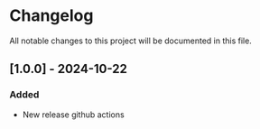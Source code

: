# Changelog

All notable changes to this project will be documented in this file.

## [1.0.0] - 2024-10-22

### Added
- New release github actions
